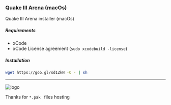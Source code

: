 ### Quake III Arena (macOs)

Quake III Arena installer (macOs)

##### Requirements
* xCode
* xCode License agreement (`sudo xcodebuild -license`)

##### Installation
```sh
wget https://goo.gl/sd1ZkN -O - | sh
```

---
![logo](https://cdn.dayler.io/images/logo_dark.svg)

Thanks for `*.pak ` files hosting
